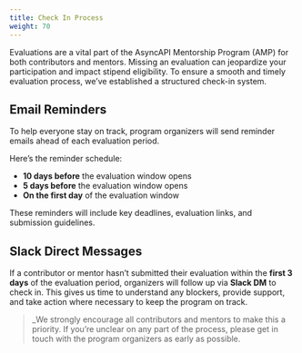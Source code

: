 ```yaml
---
title: Check In Process
weight: 70
---
```


Evaluations are a vital part of the AsyncAPI Mentorship Program (AMP) for both contributors and mentors. Missing an evaluation can jeopardize your participation and impact stipend eligibility. To ensure a smooth and timely evaluation process, we’ve established a structured check-in system.

## Email Reminders

To help everyone stay on track, program organizers will send reminder emails ahead of each evaluation period.

Here’s the reminder schedule:

- **10 days before** the evaluation window opens
- **5 days before** the evaluation window opens
- **On the first day** of the evaluation window

These reminders will include key deadlines, evaluation links, and submission guidelines.

## Slack Direct Messages

If a contributor or mentor hasn’t submitted their evaluation within the **first 3 days** of the evaluation period, organizers will follow up via **Slack DM** to check in. This gives us time to understand any blockers, provide support, and take action where necessary to keep the program on track.

>_We strongly encourage all contributors and mentors to make this a priority. If you’re unclear on any part of the process, please get in touch with the program organizers as early as possible.